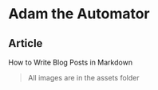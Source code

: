 # Adam the Automator
## Article
How to Write Blog Posts in Markdown
> All images are in the assets folder
